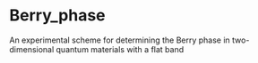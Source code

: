 # Berry_phase
An experimental scheme for determining the Berry phase in two-dimensional quantum materials with a flat band
